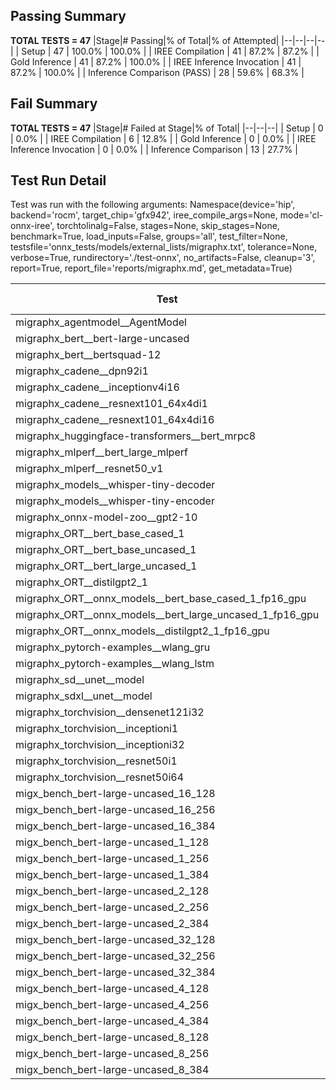 ## Passing Summary

**TOTAL TESTS = 47**
|Stage|# Passing|% of Total|% of Attempted|
|--|--|--|--|
| Setup | 47 | 100.0% | 100.0% |
| IREE Compilation | 41 | 87.2% | 87.2% |
| Gold Inference | 41 | 87.2% | 100.0% |
| IREE Inference Invocation | 41 | 87.2% | 100.0% |
| Inference Comparison (PASS) | 28 | 59.6% | 68.3% |
## Fail Summary

**TOTAL TESTS = 47**
|Stage|# Failed at Stage|% of Total|
|--|--|--|
| Setup | 0 | 0.0% |
| IREE Compilation | 6 | 12.8% |
| Gold Inference | 0 | 0.0% |
| IREE Inference Invocation | 0 | 0.0% |
| Inference Comparison | 13 | 27.7% |
## Test Run Detail
Test was run with the following arguments:
Namespace(device='hip', backend='rocm', target_chip='gfx942', iree_compile_args=None, mode='cl-onnx-iree', torchtolinalg=False, stages=None, skip_stages=None, benchmark=True, load_inputs=False, groups='all', test_filter=None, testsfile='onnx_tests/models/external_lists/migraphx.txt', tolerance=None, verbose=True, rundirectory='./test-onnx', no_artifacts=False, cleanup='3', report=True, report_file='reports/migraphx.md', get_metadata=True)

| Test | Exit Status | Mean Benchmark Time (ms) | Notes |
|--|--|--|--|
| migraphx_agentmodel__AgentModel | compilation | None | |
| migraphx_bert__bert-large-uncased | PASS | 19.23998906622054 | |
| migraphx_bert__bertsquad-12 | compilation | None | |
| migraphx_cadene__dpn92i1 | Numerics | 42.446938479164 | |
| migraphx_cadene__inceptionv4i16 | PASS | 149.29524414862195 | |
| migraphx_cadene__resnext101_64x4di1 | Numerics | 114.38183608050974 | |
| migraphx_cadene__resnext101_64x4di16 | Numerics | 369.97192500469583 | |
| migraphx_huggingface-transformers__bert_mrpc8 | PASS | 7.378436633088211 | |
| migraphx_mlperf__bert_large_mlperf | Numerics | 24.386431514802904 | |
| migraphx_mlperf__resnet50_v1 | compilation | None | |
| migraphx_models__whisper-tiny-decoder | PASS | 34.33272185631924 | |
| migraphx_models__whisper-tiny-encoder | Numerics | 172.07694699366888 | |
| migraphx_onnx-model-zoo__gpt2-10 | compilation | None | |
| migraphx_ORT__bert_base_cased_1 | PASS | 101.4484289279651 | |
| migraphx_ORT__bert_base_uncased_1 | PASS | 101.0803952147918 | |
| migraphx_ORT__bert_large_uncased_1 | PASS | 501.18056343247486 | |
| migraphx_ORT__distilgpt2_1 | PASS | 54.266878547003635 | |
| migraphx_ORT__onnx_models__bert_base_cased_1_fp16_gpu | Numerics | 63.13935139526924 | |
| migraphx_ORT__onnx_models__bert_large_uncased_1_fp16_gpu | Numerics | 296.11293599009514 | |
| migraphx_ORT__onnx_models__distilgpt2_1_fp16_gpu | Numerics | 32.734227239746936 | |
| migraphx_pytorch-examples__wlang_gru | PASS | 15.8732795283537 | |
| migraphx_pytorch-examples__wlang_lstm | PASS | 5.9095826783612315 | |
| migraphx_sd__unet__model | import_model | None | |
| migraphx_sdxl__unet__model | import_model | None | |
| migraphx_torchvision__densenet121i32 | Numerics | 76.40540824030283 | |
| migraphx_torchvision__inceptioni1 | PASS | 47.42542186788484 | |
| migraphx_torchvision__inceptioni32 | PASS | 100.12746515816873 | |
| migraphx_torchvision__resnet50i1 | Numerics | 11.332747631616167 | |
| migraphx_torchvision__resnet50i64 | Numerics | 193.89422346527377 | |
| migx_bench_bert-large-uncased_16_128 | PASS | 36.54566483996938 | |
| migx_bench_bert-large-uncased_16_256 | PASS | 60.177879951273404 | |
| migx_bench_bert-large-uncased_16_384 | Numerics | 81.9546154665726 | |
| migx_bench_bert-large-uncased_1_128 | PASS | 13.033743850012987 | |
| migx_bench_bert-large-uncased_1_256 | PASS | 13.280981630321193 | |
| migx_bench_bert-large-uncased_1_384 | PASS | 35.728466334856215 | |
| migx_bench_bert-large-uncased_2_128 | PASS | 12.621642140272472 | |
| migx_bench_bert-large-uncased_2_256 | PASS | 13.261701530958495 | |
| migx_bench_bert-large-uncased_2_384 | PASS | 21.912963663150247 | |
| migx_bench_bert-large-uncased_32_128 | PASS | 74.30347856522226 | |
| migx_bench_bert-large-uncased_32_256 | PASS | 114.98713345887761 | |
| migx_bench_bert-large-uncased_32_384 | Numerics | 203.11212908321372 | |
| migx_bench_bert-large-uncased_4_128 | PASS | 14.508422103007227 | |
| migx_bench_bert-large-uncased_4_256 | PASS | 18.196056366094158 | |
| migx_bench_bert-large-uncased_4_384 | PASS | 27.375780565377614 | |
| migx_bench_bert-large-uncased_8_128 | PASS | 20.835059128847778 | |
| migx_bench_bert-large-uncased_8_256 | PASS | 30.626989219445676 | |
| migx_bench_bert-large-uncased_8_384 | PASS | 44.9451539995304 | |
